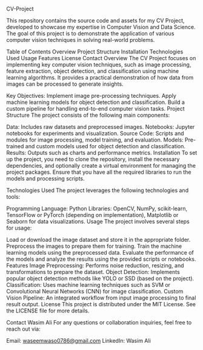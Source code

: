CV-Project

This repository contains the source code and assets for my CV Project, developed to showcase my expertise in Computer Vision and Data Science. The goal of this project is to demonstrate the application of various computer vision techniques in solving real-world problems.


Table of Contents
Overview
Project Structure
Installation
Technologies Used
Usage
Features
License
Contact
Overview
The CV Project focuses on implementing key computer vision techniques, such as image processing, feature extraction, object detection, and classification using machine learning algorithms. It provides a practical demonstration of how data from images can be processed to generate insights.


Key Objectives:
Implement image pre-processing techniques.
Apply machine learning models for object detection and classification.
Build a custom pipeline for handling end-to-end computer vision tasks.
Project Structure
The project consists of the following main components:



Data: Includes raw datasets and preprocessed images.
Notebooks: Jupyter notebooks for experiments and visualization.
Source Code: Scripts and modules for image processing, model training, and evaluation.
Models: Pre-trained and custom models used for object detection and classification.
Results: Outputs such as charts and performance metrics.
Installation
To set up the project, you need to clone the repository, install the necessary dependencies, and optionally create a virtual environment for managing the project packages. Ensure that you have all the required libraries to run the models and processing scripts.



Technologies Used
The project leverages the following technologies and tools:


Programming Language: Python
Libraries: OpenCV, NumPy, scikit-learn, TensorFlow or PyTorch (depending on implementation), Matplotlib or Seaborn for data visualizations.
Usage
The project involves several steps for usage:

Load or download the image dataset and store it in the appropriate folder.
Preprocess the images to prepare them for training.
Train the machine learning models using the preprocessed data.
Evaluate the performance of the models and analyze the results using the provided scripts or notebooks.
Features
Image Preprocessing: Performs noise reduction, resizing, and transformations to prepare the dataset.
Object Detection: Implements popular object detection methods like YOLO or SSD (based on the project).
Classification: Uses machine learning techniques such as SVM or Convolutional Neural Networks (CNN) for image classification.
Custom Vision Pipeline: An integrated workflow from input image processing to final result output.
License
This project is distributed under the MIT License. See the LICENSE file for more details.

Contact
Wasim Ali
For any questions or collaboration inquiries, feel free to reach out via:

Email: waseemwaso0786@gmail.com
LinkedIn: Wasim Ali
